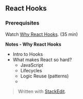 ## React Hooks

### Prerequisites

Watch [Why React Hooks](https://www.youtube.com/watch?v=zWsZcBiwgVE&list=PLV5CVI1eNcJgNqzNwcs4UKrlJdhfDjshf). (35 min)

**Notes - Why React Hooks**
* Intro to Hooks
* What makes React so hard?
	* JavaScript
	* Lifecycles
	* Logic Reuse (patterns)
	* 



> Written with [StackEdit](https://stackedit.io/).
<!--stackedit_data:
eyJoaXN0b3J5IjpbLTYxMDU1NTg2MywtMzQyMTM5MTgzXX0=
-->
